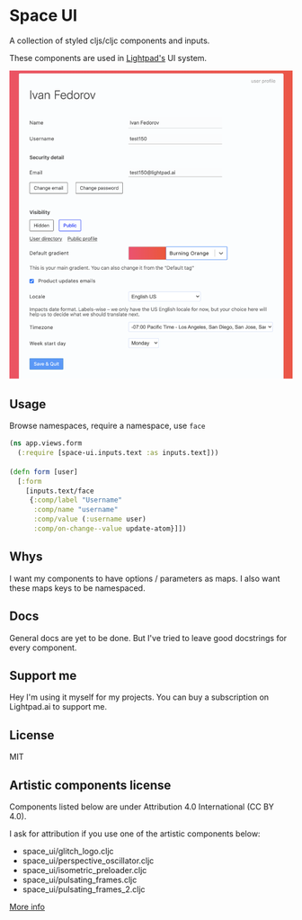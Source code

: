 # Space UI
A collection of styled cljs/cljc components and inputs.

These components are used in [Lightpad's](https://lightpad.ai) UI system.

![look and feel 1](https://github.com/spacegangster/space-ui/blob/master/resources/inputs.png?raw=true)


## Usage
Browse namespaces, require a namespace, use `face`

```clj
(ns app.views.form
  (:require [space-ui.inputs.text :as inputs.text]))

(defn form [user]
  [:form
    [inputs.text/face
     {:comp/label "Username"
      :comp/name "username"
      :comp/value (:username user)
      :comp/on-change--value update-atom}]])
```


## Whys
I want my components to have options / parameters as maps.
I also want these maps keys to be namespaced.


## Docs
General docs are yet to be done.
But I've tried to leave good docstrings for every component.


## Support me
Hey I'm using it myself for my projects. You can buy a subscription on Lightpad.ai to support me.


## License
MIT


## Artistic components license

Components listed below are under
Attribution 4.0 International (CC BY 4.0).

I ask for attribution if you use one of the artistic components below:
  - space_ui/glitch_logo.cljc
  - space_ui/perspective_oscillator.cljc
  - space_ui/isometric_preloader.cljc
  - space_ui/pulsating_frames.cljc
  - space_ui/pulsating_frames_2.cljc

[More info](https://creativecommons.org/licenses/by/4.0/)
